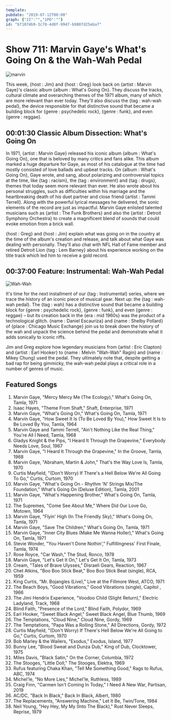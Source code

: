 ```yaml
---
template: 
pubdate: "2019-07-12T00:00"
graph: {"2I":"","1PO":""}
id: "bf1074b9-3c78-4d0f-9947-b9807d25eba7"
---
```






# Show 711: Marvin Gaye's What's Going On & the Wah-Wah Pedal

![marvin](https://static.soundopinions.org/images/2019/marvin.png)

This week, {host : Jim} and {host : Greg} look back on {artist : Marvin Gaye}'s classic album {album : What's Going On}. They discuss the tracks, cultural climate and overarching themes of the 1971 album, many of which are more relevant than ever today. They'll also discuss the {tag : wah-wah pedal}, the device responsible for that distinctive sound that became a building block for {genre : psychedelic rock}, {genre : funk}, and even {genre : reggae}.



## 00:01:30 Classic Album Dissection: What's Going On

In 1971, {artist : Marvin Gaye} released his iconic album {album : What's Going On}, one that is beloved by many critics and fans alike. This album marked a huge departure for Gaye, as most of his catalogue at the time had mostly consisted of love ballads and upbeat tracks. On {album : What's Going On}, Gaye wrote, and sang, about polarizing and controversial topics at the time, like {tag : racism}, the {tag : environment} and {tag : drugs}, themes that today seem more relevant than ever. He also wrote about his personal struggles, such as difficulties within his marriage and the heartbreaking death of his duet partner and close friend {artist : Tammi Terrell}. Along with the powerful lyrical messages he delivered, the sonic elements of the record are just as impactful. Marvin Gaye enlisted talented musicians such as {artist : The Funk Brothers} and also the {artist : Detroit Symphony Orchestra} to create a magnificent blend of sounds that could evoke emotion from a brick wall.

{host : Greg} and {host : Jim} explain what was going on in the country at the time of the album's creation and release, and talk about what Gaye was dealing with personally. They'll also chat with NFL Hall of Fame member and retired Detroit Lion {tag : Lem Barney} about his experience working on the title track which led him to receive a gold record.



## 00:37:00 Feature: Instrumental: Wah-Wah Pedal

![Wah-Wah](https://static.soundopinions.org/assets/711/1PO0.jpg)

It's time for the next installment of our {tag : Instrumental} series, where we trace  the history of an iconic piece of musical gear. Next up: the {tag : wah-wah pedal}. The {tag : wah} has a distinctive sound that became a building block for {genre : psychedelic rock}, {genre : funk}, and even {genre : reggae} – but its creation back in the {era : mid 1960s} was the product of a technological glitch. {name : Daniel Escauriza} and {name : Shelby Pollard} of {place : Chicago Music Exchange} join us to break down the history of the wah and unpack the science behind the pedal and demonstrate what it adds sonically to iconic riffs.

Jim and Greg explore how legendary musicians from {artist : Eric Clapton} and {artist : Earl Hooker} to {name : Melvin "Wah-Wah" Ragin} and {name : Mikey Chung} used the pedal. They ultimately note that, despite getting a bad rap for being gimmicky, the wah-wah pedal plays a critical role in a number of genres of music.



## Featured Songs

1. Marvin Gaye, "Mercy Mercy Me (The Ecology)," What's Going On, Tamla, 1971
2. Isaac Hayes, "Theme From Shaft," Shaft, Enterprise, 1971
3. Marvin Gaye, "What's Going On," What's Going On, Tamla, 1971
4. Marvin Gaye, "How Sweet It Is (To Be Loved By You)," How Sweet It Is to Be Loved By You, Tamla, 1964
5. Marvin Gaye and Tammi Terrell, "Ain't Nothing Like the Real Thing," You're All I Need, Tamla, 1968
6. Gladys Knight & the Pips, "I Heard It Through the Grapevine," Everybody Needs Love, Soul, 1967
7. Marvin Gaye, "I Heard It Through the Grapevine," In the Groove, Tamla, 1968
8. Marvin Gaye, "Abraham, Martin & John," That's the Way Love Is, Tamla, 1970
9. Curtis Mayfield, "(Don't Worry) If There's a Hell Below We're All Going To Go," Curtis, Curtom, 1970
10. Marvin Gaye, "What's Going On - Rhythm 'N' Strings Mix/The Foundation," What's Going On (Deluxe Edition), Tamla, 2001
11. Marvin Gaye, "What's Happening Brother," What's Going On, Tamla, 1971
12. The Supremes, "Come See About Me," Where Did Our Love Go, Motown, 1964
13. Marvin Gaye, "Flyin' High (In The Friendly Sky)," What's Going On, Tamla, 1971
14. Marvin Gaye, "Save The Children," What's Going On, Tamla, 1971
15. Marvin Gaye, "Inner City Blues (Make Me Wanna Holler)," What's Going On, Tamla, 1971
16. Stevie Wonder, "You Haven't Done Nothin'," Fulfillingness' First Finale, Tamla, 1974
17. Rose Royce, "Car Wash," The Stud, Ronco, 1978
18. Marvin Gaye, "Let's Get It On," Let's Get It On, Tamla, 1973
19. Cream, "Tales of Brave Ulysses," Disraeli Gears, Reaction, 1967
20. Chet Atkins, "Boo Boo Stick Beat," Boo Boo Stick Beat (single), RCA, 1959
21. King Curtis, "Mr. Bojangles (Live)," Live at the Fillmore West, ATCO, 1971
22. The Beach Boys, "Good Vibrations," Good Vibrations (single), Capitol , 1966
23. The Jimi Hendrix Experience, "Voodoo Child (Slight Return)," Electric Ladyland, Track, 1968
24. Blind Faith, "Presence of the Lord," Blind Faith, Polydor, 1969
25. Earl Hooker, "Sweet Black Angel," Sweet Black Angel, Blue Thumb, 1969
26. The Temptations, "Cloud Nine," Cloud Nine, Gordy, 1969
27. The Temptations, "Papa Was a Rolling Stone," All Directions, Gordy, 1972
28. Curtis Mayfield, "(Don't Worry) If There's Hell Below We're All Going to Go," Curtis, Curtom, 1970
29. Bob Marley & the Wailers, "Exodus," Exodus, Island, 1977
30. Bunny Lee, "Blood Sweat and Dunza Dub," King of Dub, Clocktower, 1975
31. Miles Davis, "Black Satin," On the Corner, Columbia, 1972
32. The Stooges, "Little Doll," The Stooges, Elektra, 1969
33. Rufus featuring Chaka Khan, "Tell Me Something Good," Rags to Rufus, ABC, 1974
34. Michel'le, "No More Lies," Michel'le, Ruthless, 1989
35. Craig Finn, "Carmen Isn't Coming In Today," I Need A New War, Partisan, 2019
36. AC/DC, "Back In Black," Back In Black, Albert, 1980
37. The Replacements, "Answering Machine," Let It Be, Twin/Tone, 1984
38. Neil Young, "Hey Hey, My My (Into The Black)," Rust Never Sleeps, Reprise, 1979